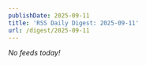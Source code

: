 ```yaml
---
publishDate: 2025-09-11
title: 'RSS Daily Digest: 2025-09-11'
url: /digest/2025-09-11
---
```


_No feeds today!_

